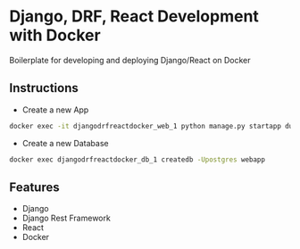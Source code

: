 # Django, DRF, React Development with Docker

Boilerplate for developing and deploying Django/React on Docker

## Instructions

- Create a new App
```sh
docker exec -it djangodrfreactdocker_web_1 python manage.py startapp dummy2
```

- Create a new Database
```sh
docker exec djangodrfreactdocker_db_1 createdb -Upostgres webapp
```

## Features
- Django
- Django Rest Framework
- React
- Docker
